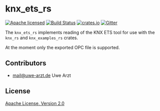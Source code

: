 # knx_ets_rs

[![Apache licensed](https://img.shields.io/badge/license-Apache-blue.svg)](http://www.apache.org/licenses/LICENSE-2.0)
[![Build Status](https://travis-ci.org/uwearzt/knx_ets_rs.svg?branch=master)](https://travis-ci.org/uwearzt/knx_ets_rs)
[![crates.io](https://meritbadge.herokuapp.com/knx_ets_rs)](https://crates.io/crates/knx_ets_rs)
[![Gitter](https://badges.gitter.im/knx_rs/Lobby.svg)](https://gitter.im/knx_rs/Lobby?utm_source=badge&utm_medium=badge&utm_campaign=pr-badge&utm_content=badge)

The `knx_ets_rs` implements reading of the KNX ETS tool for use with the `knx_rs` and
`knx_examples_rs` crates.

At the moment only the exported OPC file is supported.

## Contributors

* mail@uwe-arzt.de Uwe Arzt

## License

[Apache License, Version 2.0](http://www.apache.org/licenses/LICENSE-2.0)